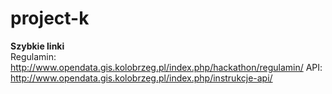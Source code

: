 # project-k

**Szybkie linki**<br />
Regulamin: http://www.opendata.gis.kolobrzeg.pl/index.php/hackathon/regulamin/
API: http://www.opendata.gis.kolobrzeg.pl/index.php/instrukcje-api/
